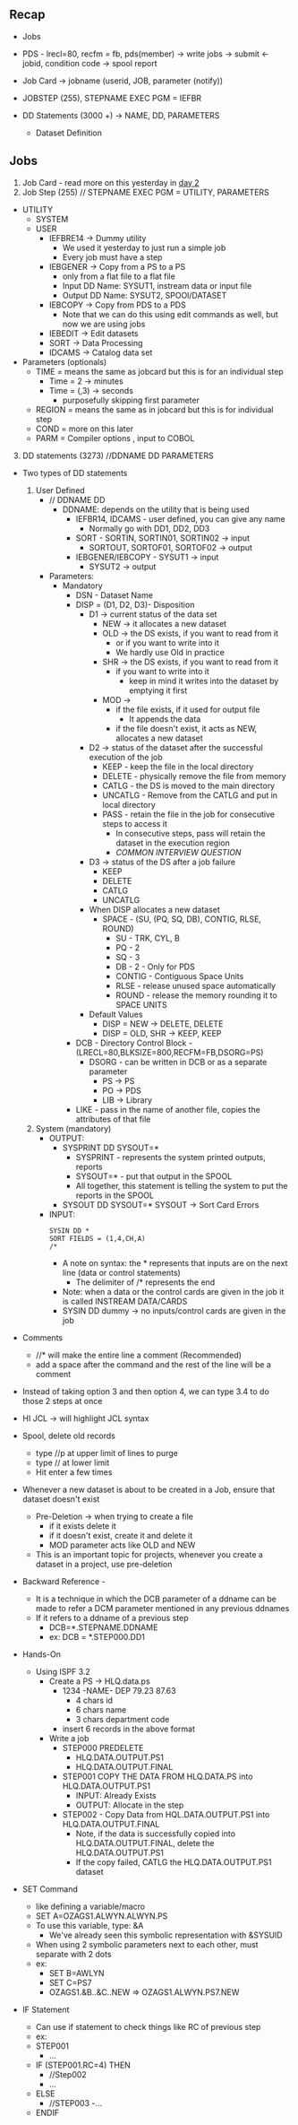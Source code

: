 ## Recap
- Jobs
- PDS - lrecl=80, recfm = fb, pds(member) -> write jobs -> submit <- jobid, condition code -> spool report

- Job Card -> jobname (userid, JOB, parameter (notify))

- JOBSTEP (255), STEPNAME EXEC PGM = IEFBR
- DD Statements (3000 +) -> NAME, DD, PARAMETERS
    - Dataset Definition

## Jobs

1. Job Card - read more on this yesterday in [day 2](day-2.md)
2. Job Step (255)
// STEPNAME EXEC PGM = UTILITY, PARAMETERS
- UTILITY
    - SYSTEM
    - USER
        - IEFBRE14 -> Dummy utility
            - We used it yesterday to just run a simple job
            - Every job must have a step
        - IEBGENER -> Copy from a PS to a PS
            - only from a flat file to a flat file
            - Input DD Name: SYSUT1, instream data or input file
            - Output DD Name: SYSUT2, SPOOl/DATASET
        - IEBCOPY -> Copy from PDS to a PDS
            - Note that we can do this using edit commands as well, but now we are using jobs
        - IEBEDIT -> Edit datasets 
        - SORT -> Data Processing
        - IDCAMS -> Catalog data set
- Parameters (optionals)
    - TIME = means the same as jobcard but this is for an individual step
        - Time = 2 -> minutes
        - Time = (,3) -> seconds
            - purposefully skipping first parameter
    - REGION = means the same as in jobcard but this is for individual step
    - COND = more on this later
    - PARM = Compiler options , input to COBOL
3. DD statements (3273)
//DDNAME DD PARAMETERS
- Two types of DD statements
    1. User Defined
        - // DDNAME DD
            - DDNAME: depends on the utility that is being used
                - IEFBR14, IDCAMS - user defined, you can give any name
                    - Normally go with DD1, DD2, DD3
                - SORT - SORTIN, SORTIN01, SORTIN02 -> input
                    - SORTOUT, SORTOF01, SORTOF02 -> output
                - IEBGENER/IEBCOPY - SYSUT1 -> input
                    - SYSUT2 -> output
        - Parameters:
            - Mandatory
                - DSN - Dataset Name
                - DISP = (D1, D2, D3)- Disposition
                    - D1 -> current status of the data set
                        - NEW -> it allocates a new dataset
                        - OLD -> the DS exists, if you want to read from it
                            - or if you want to write into it
                            - We hardly use Old in practice
                        - SHR -> the DS exists, if you want to read from it
                            - if you want to write into it
                                - keep in mind it writes into the dataset by emptying it first
                        - MOD -> 
                            - if the file exists, if it used for output file
                                - It appends the data
                            - if the file doesn't exist, it acts as NEW, allocates a new dataset
                    - D2 -> status of the dataset after the successful execution of the job 
                        - KEEP - keep the file in the local directory
                        - DELETE - physically remove the file from memory
                        - CATLG - the DS is moved to the main directory
                        - UNCATLG - Remove from the CATLG and put in local directory
                        - PASS - retain the file in the job for consecutive steps to access it
                            - In consecutive steps, pass will retain the dataset in the execution region
                            - *COMMON INTERVIEW QUESTION*
                    - D3 -> status of the DS after a job failure
                        - KEEP
                        - DELETE
                        - CATLG
                        - UNCATLG
                    - When DISP allocates a new dataset
                        - SPACE - (SU, (PQ, SQ, DB), CONTIG, RLSE, ROUND)
                            - SU - TRK, CYL, B
                            - PQ - 2
                            - SQ - 3
                            - DB - 2 - Only for PDS
                            - CONTIG - Contiguous Space Units 
                            - RLSE - release unused space automatically
                            - ROUND - release the memory rounding it to SPACE UNITS
                    - Default Values
                        - DISP = NEW -> DELETE, DELETE
                        - DISP = OLD, SHR -> KEEP, KEEP
                - DCB - Directory Control Block - (LRECL=80,BLKSIZE=800,RECFM=FB,DSORG=PS)
                    - DSORG - can be written in DCB or as a separate parameter
                        - PS -> PS
                        - PO -> PDS
                        - LIB -> Library
                - LIKE - pass in the name of another file, copies the attributes of that file
    2. System (mandatory)
        - OUTPUT:
            - SYSPRINT DD SYSOUT=*
                - SYSPRINT - represents the system printed outputs, reports
                - SYSOUT=* - put that output in the SPOOL
                - All together, this statement is telling the system to put the reports in the SPOOL
            - SYSOUT DD SYSOUT=*    SYSOUT -> Sort Card Errors
        - INPUT:
            ```
            SYSIN DD *
            SORT FIELDS = (1,4,CH,A)
            /*
            ```
            - A note on syntax: the * represents that inputs are on the next line (data or control statements)
                - The delimiter of /* represents the end
            - Note: when a data or the control cards are given in the job it is called INSTREAM DATA/CARDS
            - SYSIN DD dummy -> no inputs/control cards are given in the job
        
- Comments
    - //* will make the entire line a comment (Recommended)
    - add a space after the command and the rest of the line will be a comment

- Instead of taking option 3 and then option 4, we can type 3.4 to do those 2 steps at once
- HI JCL -> will highlight JCL syntax
- Spool, delete old records
    - type //p at upper limit of lines to purge
    - type // at lower limit
    - Hit enter a few times

- Whenever a new dataset is about to be created in a Job, ensure that dataset doesn't exist
    - Pre-Deletion -> when trying to create a file
        - if it exists delete it
        - if it doesn't exist, create it and delete it
        - MOD parameter acts like OLD and NEW
    - This is an important topic for projects, whenever you create a dataset in a project, use pre-deletion
- Backward Reference - 
    - It is a technique in which the DCB parameter of a ddname can be made to refer a DCM parameter mentioned in any previous ddnames
    - If it refers to a ddname of a previous step
        - DCB=*.STEPNAME.DDNAME
        - ex: DCB = *.STEP000.DD1
- Hands-On
    - Using ISPF 3.2
        - Create a PS -> HLQ.data.ps
            - 1234 -NAME- DEP 79.23 87.63
                - 4 chars id
                - 6 chars name
                - 3 chars department code
            - insert 6 records in the above format
        - Write a job
            - STEP000 PREDELETE
                - HLQ.DATA.OUTPUT.PS1
                - HLQ.DATA.OUTPUT.FINAL
            - STEP001 COPY THE DATA FROM HLQ.DATA.PS into HLQ.DATA.OUTPUT.PS1
                - INPUT: Already Exists
                - OUTPUT: Allocate in the step
            - STEP002 - Copy Data from HQL.DATA.OUTPUT.PS1 into HLQ.DATA.OUTPUT.FINAL
                - Note, if the data is successfully copied into HLQ.DATA.OUTPUT.FINAL, delete the HLQ.DATA.OUTPUT.PS1
                - If the copy failed, CATLG the HLQ.DATA.OUTPUT.PS1 dataset

- SET Command
    - like defining a variable/macro
    - SET A=OZAGS1.ALWYN.ALWYN.PS
    - To use this variable, type: &A
        - We've already seen this symbolic representation with &SYSUID
    - When using 2 symbolic parameters next to each other, must separate with 2 dots
    - ex:
        - SET B=AWLYN
        - SET C=PS7
        - OZAGS1.&B..&C..NEW => OZAGS1.ALWYN.PS7.NEW
- IF Statement
    - Can use if statement to check things like RC of previous step
    - ex:
    - STEP001
        - ...
    - IF (STEP001.RC=4) THEN
        - //Step002
        - ...
    - ELSE
        - //STEP003
        -...
    - ENDIF
